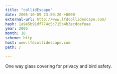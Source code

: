 ```yaml
---
title: "collidEscape"
date: 2005-10-09 23:50:20 +0000
external-url: http://www.lfdcollidescape.com/
hash: 1a945b91df774c5c715b4b3ecdcefeae
year: 2005
month: 10
scheme: http
host: www.lfdcollidescape.com
path: /

---
```


One way glass covering for privacy and bird safety.

